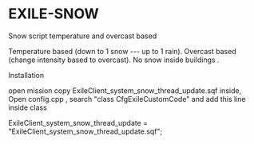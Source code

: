 # EXILE-SNOW
Snow script temperature and overcast based

Temperature based (down to 1 snow --- up to 1 rain).
Overcast based (change intensity based to overcast).
No snow inside buildings .

Installation

open mission 
copy ExileClient_system_snow_thread_update.sqf inside,
Open config.cpp , search "class CfgExileCustomCode" and add this line inside class

ExileClient_system_snow_thread_update = "ExileClient_system_snow_thread_update.sqf";
